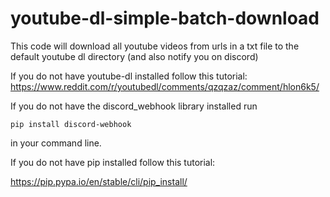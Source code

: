 # youtube-dl-simple-batch-download
This code will download all youtube videos from urls in a txt file to the default youtube dl directory (and also notify you on discord)

If you do not have youtube-dl installed follow this tutorial:
https://www.reddit.com/r/youtubedl/comments/qzqzaz/comment/hlon6k5/

If you do not have the discord_webhook library installed run
```
pip install discord-webhook

```
in your command line.

If you do not have pip installed follow this tutorial:

https://pip.pypa.io/en/stable/cli/pip_install/
